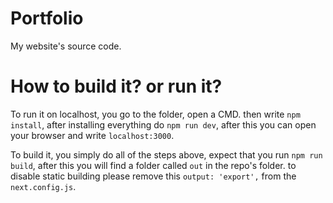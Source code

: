 # Portfolio
My website's source code.

# How to build it? or run it?
To run it on localhost, you go to the folder, open a CMD. then write ```npm install```, after installing everything do ```npm run dev```, after this you can open your browser and write ```localhost:3000```.

To build it, you simply do all of the steps above, expect that you run ```npm run build```, after this you will find a folder called ```out``` in the repo's folder. to disable static building please remove this ```output: 'export',``` from the ```next.config.js```.
